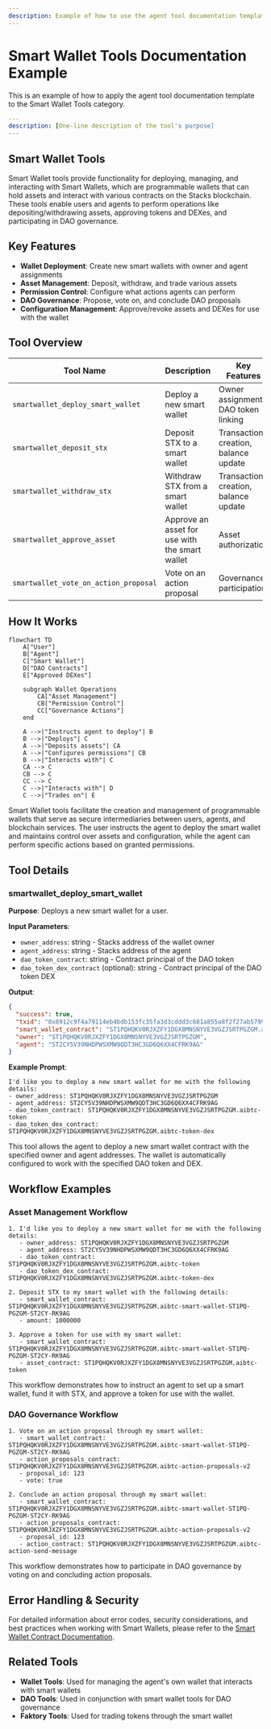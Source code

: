 ```yaml
---
description: Example of how to use the agent tool documentation template
---
```


# Smart Wallet Tools Documentation Example

This is an example of how to apply the agent tool documentation template to the Smart Wallet Tools category.

```yaml
---
description: [One-line description of the tool's purpose]
---
```

## Smart Wallet Tools

Smart Wallet tools provide functionality for deploying, managing, and interacting with Smart Wallets, which are programmable wallets that can hold assets and interact with various contracts on the Stacks blockchain. These tools enable users and agents to perform operations like depositing/withdrawing assets, approving tokens and DEXes, and participating in DAO governance.

## Key Features

- **Wallet Deployment**: Create new smart wallets with owner and agent assignments
- **Asset Management**: Deposit, withdraw, and trade various assets
- **Permission Control**: Configure what actions agents can perform
- **DAO Governance**: Propose, vote on, and conclude DAO proposals
- **Configuration Management**: Approve/revoke assets and DEXes for use with the wallet

## Tool Overview

| Tool Name                             | Description                                    | Key Features                         |
| ------------------------------------- | ---------------------------------------------- | ------------------------------------ |
| `smartwallet_deploy_smart_wallet`     | Deploy a new smart wallet                      | Owner assignment, DAO token linking  |
| `smartwallet_deposit_stx`             | Deposit STX to a smart wallet                  | Transaction creation, balance update |
| `smartwallet_withdraw_stx`            | Withdraw STX from a smart wallet               | Transaction creation, balance update |
| `smartwallet_approve_asset`           | Approve an asset for use with the smart wallet | Asset authorization                  |
| `smartwallet_vote_on_action_proposal` | Vote on an action proposal                     | Governance participation             |

## How It Works

```mermaid
flowchart TD
    A["User"]
    B["Agent"]
    C["Smart Wallet"]
    D["DAO Contracts"]
    E["Approved DEXes"]
    
    subgraph Wallet Operations
        CA["Asset Management"]
        CB["Permission Control"]
        CC["Governance Actions"]
    end
    
    A -->|"Instructs agent to deploy"| B
    B -->|"Deploys"| C
    A -->|"Deposits assets"| CA
    A -->|"Configures permissions"| CB
    B -->|"Interacts with"| C
    CA --> C
    CB --> C
    CC --> C
    C -->|"Interacts with"| D
    C -->|"Trades on"| E
```

Smart Wallet tools facilitate the creation and management of programmable wallets that serve as secure intermediaries between users, agents, and blockchain services. The user instructs the agent to deploy the smart wallet and maintains control over assets and configuration, while the agent can perform specific actions based on granted permissions.

## Tool Details

### smartwallet_deploy_smart_wallet

**Purpose**: Deploys a new smart wallet for a user.

**Input Parameters**:

- `owner_address`: string - Stacks address of the wallet owner
- `agent_address`: string - Stacks address of the agent
- `dao_token_contract`: string - Contract principal of the DAO token
- `dao_token_dex_contract` (optional): string - Contract principal of the DAO token DEX

**Output**:

```json
{
  "success": true,
  "txid": "0x8912c9f4a79114eb4bdb153fc35fa3d3cddd3c681a855a8f2f27ab5799f552c0",
  "smart_wallet_contract": "ST1PQHQKV0RJXZFY1DGX8MNSNYVE3VGZJSRTPGZGM.aibtc-smart-wallet-ST1PQ-PGZGM-ST2CY-RK9AG",
  "owner": "ST1PQHQKV0RJXZFY1DGX8MNSNYVE3VGZJSRTPGZGM",
  "agent": "ST2CY5V39NHDPWSXMW9QDT3HC3GD6Q6XX4CFRK9AG"
}
```

**Example Prompt**:

```
I'd like you to deploy a new smart wallet for me with the following details:
- owner_address: ST1PQHQKV0RJXZFY1DGX8MNSNYVE3VGZJSRTPGZGM
- agent_address: ST2CY5V39NHDPWSXMW9QDT3HC3GD6Q6XX4CFRK9AG
- dao_token_contract: ST1PQHQKV0RJXZFY1DGX8MNSNYVE3VGZJSRTPGZGM.aibtc-token
- dao_token_dex_contract: ST1PQHQKV0RJXZFY1DGX8MNSNYVE3VGZJSRTPGZGM.aibtc-token-dex
```

This tool allows the agent to deploy a new smart wallet contract with the specified owner and agent addresses. The wallet is automatically configured to work with the specified DAO token and DEX.

## Workflow Examples

### Asset Management Workflow

```
1. I'd like you to deploy a new smart wallet for me with the following details:
   - owner_address: ST1PQHQKV0RJXZFY1DGX8MNSNYVE3VGZJSRTPGZGM
   - agent_address: ST2CY5V39NHDPWSXMW9QDT3HC3GD6Q6XX4CFRK9AG
   - dao_token_contract: ST1PQHQKV0RJXZFY1DGX8MNSNYVE3VGZJSRTPGZGM.aibtc-token
   - dao_token_dex_contract: ST1PQHQKV0RJXZFY1DGX8MNSNYVE3VGZJSRTPGZGM.aibtc-token-dex

2. Deposit STX to my smart wallet with the following details:
   - smart_wallet_contract: ST1PQHQKV0RJXZFY1DGX8MNSNYVE3VGZJSRTPGZGM.aibtc-smart-wallet-ST1PQ-PGZGM-ST2CY-RK9AG
   - amount: 1000000

3. Approve a token for use with my smart wallet:
   - smart_wallet_contract: ST1PQHQKV0RJXZFY1DGX8MNSNYVE3VGZJSRTPGZGM.aibtc-smart-wallet-ST1PQ-PGZGM-ST2CY-RK9AG
   - asset_contract: ST1PQHQKV0RJXZFY1DGX8MNSNYVE3VGZJSRTPGZGM.aibtc-token
```

This workflow demonstrates how to instruct an agent to set up a smart wallet, fund it with STX, and approve a token for use with the wallet.

### DAO Governance Workflow

```
1. Vote on an action proposal through my smart wallet:
   - smart_wallet_contract: ST1PQHQKV0RJXZFY1DGX8MNSNYVE3VGZJSRTPGZGM.aibtc-smart-wallet-ST1PQ-PGZGM-ST2CY-RK9AG
   - action_proposals_contract: ST1PQHQKV0RJXZFY1DGX8MNSNYVE3VGZJSRTPGZGM.aibtc-action-proposals-v2
   - proposal_id: 123
   - vote: true

2. Conclude an action proposal through my smart wallet:
   - smart_wallet_contract: ST1PQHQKV0RJXZFY1DGX8MNSNYVE3VGZJSRTPGZGM.aibtc-smart-wallet-ST1PQ-PGZGM-ST2CY-RK9AG
   - action_proposals_contract: ST1PQHQKV0RJXZFY1DGX8MNSNYVE3VGZJSRTPGZGM.aibtc-action-proposals-v2
   - proposal_id: 123
   - action_contract: ST1PQHQKV0RJXZFY1DGX8MNSNYVE3VGZJSRTPGZGM.aibtc-action-send-message
```

This workflow demonstrates how to participate in DAO governance by voting on and concluding action proposals.

## Error Handling & Security

For detailed information about error codes, security considerations, and best practices when working with Smart Wallets, please refer to the [Smart Wallet Contract Documentation](../aibtc-contracts/smart-wallet/README.md).

## Related Tools

- **Wallet Tools**: Used for managing the agent's own wallet that interacts with smart wallets
- **DAO Tools**: Used in conjunction with smart wallet tools for DAO governance
- **Faktory Tools**: Used for trading tokens through the smart wallet
